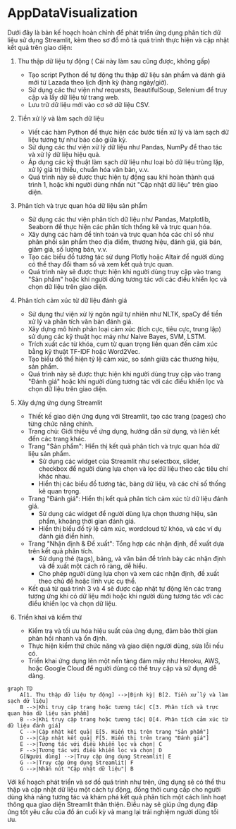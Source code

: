 # AppDataVisualization

Dưới đây là bản kế hoạch hoàn chỉnh để phát triển ứng dụng phân tích dữ liệu sử dụng Streamlit, kèm theo sơ đồ mô tả quá trình thực hiện và cập nhật kết quả trên giao diện:

1. Thu thập dữ liệu tự động ( Cái này làm sau cũng được, không gấp)
   - Tạo script Python để tự động thu thập dữ liệu sản phẩm và đánh giá mới từ Lazada theo lịch định kỳ (hàng ngày/giờ).
   - Sử dụng các thư viện như requests, BeautifulSoup, Selenium để truy cập và lấy dữ liệu từ trang web.
   - Lưu trữ dữ liệu mới vào cơ sở dữ liệu CSV.

2. Tiền xử lý và làm sạch dữ liệu
   - Viết các hàm Python để thực hiện các bước tiền xử lý và làm sạch dữ liệu tương tự như báo cáo giữa kỳ.
   - Sử dụng các thư viện xử lý dữ liệu như Pandas, NumPy để thao tác và xử lý dữ liệu hiệu quả.
   - Áp dụng các kỹ thuật làm sạch dữ liệu như loại bỏ dữ liệu trùng lặp, xử lý giá trị thiếu, chuẩn hóa văn bản, v.v.
   - Quá trình này sẽ được thực hiện tự động sau khi hoàn thành quá trình 1, hoặc khi người dùng nhấn nút "Cập nhật dữ liệu" trên giao diện.

3. Phân tích và trực quan hóa dữ liệu sản phẩm
   - Sử dụng các thư viện phân tích dữ liệu như Pandas, Matplotlib, Seaborn để thực hiện các phân tích thống kê và trực quan hóa.
   - Xây dựng các hàm để tính toán và trực quan hóa các chỉ số như phân phối sản phẩm theo địa điểm, thương hiệu, đánh giá, giá bán, giảm giá, số lượng bán, v.v.
   - Tạo các biểu đồ tương tác sử dụng Plotly hoặc Altair để người dùng có thể thay đổi tham số và xem kết quả trực quan.
   - Quá trình này sẽ được thực hiện khi người dùng truy cập vào trang "Sản phẩm" hoặc khi người dùng tương tác với các điều khiển lọc và chọn dữ liệu trên giao diện.

4. Phân tích cảm xúc từ dữ liệu đánh giá
   - Sử dụng thư viện xử lý ngôn ngữ tự nhiên như NLTK, spaCy để tiền xử lý và phân tích văn bản đánh giá.
   - Xây dựng mô hình phân loại cảm xúc (tích cực, tiêu cực, trung lập) sử dụng các kỹ thuật học máy như Naive Bayes, SVM, LSTM.
   - Trích xuất các từ khóa, cụm từ quan trọng liên quan đến cảm xúc bằng kỹ thuật TF-IDF hoặc Word2Vec.
   - Tạo biểu đồ thể hiện tỷ lệ cảm xúc, so sánh giữa các thương hiệu, sản phẩm.
   - Quá trình này sẽ được thực hiện khi người dùng truy cập vào trang "Đánh giá" hoặc khi người dùng tương tác với các điều khiển lọc và chọn dữ liệu trên giao diện.

5. Xây dựng ứng dụng Streamlit
   - Thiết kế giao diện ứng dụng với Streamlit, tạo các trang (pages) cho từng chức năng chính.
   - Trang chủ: Giới thiệu về ứng dụng, hướng dẫn sử dụng, và liên kết đến các trang khác.
   - Trang "Sản phẩm": Hiển thị kết quả phân tích và trực quan hóa dữ liệu sản phẩm.
     - Sử dụng các widget của Streamlit như selectbox, slider, checkbox để người dùng lựa chọn và lọc dữ liệu theo các tiêu chí khác nhau.
     - Hiển thị các biểu đồ tương tác, bảng dữ liệu, và các chỉ số thống kê quan trọng.
   - Trang "Đánh giá": Hiển thị kết quả phân tích cảm xúc từ dữ liệu đánh giá.
     - Sử dụng các widget để người dùng lựa chọn thương hiệu, sản phẩm, khoảng thời gian đánh giá.
     - Hiển thị biểu đồ tỷ lệ cảm xúc, wordcloud từ khóa, và các ví dụ đánh giá điển hình.
   - Trang "Nhận định & Đề xuất": Tổng hợp các nhận định, đề xuất dựa trên kết quả phân tích.
     - Sử dụng thẻ (tags), bảng, và văn bản để trình bày các nhận định và đề xuất một cách rõ ràng, dễ hiểu.
     - Cho phép người dùng lựa chọn và xem các nhận định, đề xuất theo chủ đề hoặc lĩnh vực cụ thể.
   - Kết quả từ quá trình 3 và 4 sẽ được cập nhật tự động lên các trang tương ứng khi có dữ liệu mới hoặc khi người dùng tương tác với các điều khiển lọc và chọn dữ liệu.

6. Triển khai và kiểm thử
   - Kiểm tra và tối ưu hóa hiệu suất của ứng dụng, đảm bảo thời gian phản hồi nhanh và ổn định.
   - Thực hiện kiểm thử chức năng và giao diện người dùng, sửa lỗi nếu có.
   - Triển khai ứng dụng lên một nền tảng đám mây như Heroku, AWS, hoặc Google Cloud để người dùng có thể truy cập và sử dụng dễ dàng.

```mermaid
graph TD
    A[1. Thu thập dữ liệu tự động] -->|Định kỳ| B[2. Tiền xử lý và làm sạch dữ liệu]
    B -->|Khi truy cập trang hoặc tương tác| C[3. Phân tích và trực quan hóa dữ liệu sản phẩm]
    B -->|Khi truy cập trang hoặc tương tác| D[4. Phân tích cảm xúc từ dữ liệu đánh giá]
    C -->|Cập nhật kết quả| E[5. Hiển thị trên trang "Sản phẩm"]
    D -->|Cập nhật kết quả| F[5. Hiển thị trên trang "Đánh giá"]
    E -->|Tương tác với điều khiển lọc và chọn| C
    F -->|Tương tác với điều khiển lọc và chọn| D
    G[Người dùng] -->|Truy cập ứng dụng Streamlit| E
    G -->|Truy cập ứng dụng Streamlit| F
    G -->|Nhấn nút "Cập nhật dữ liệu"| B

```

Với kế hoạch phát triển và sơ đồ quá trình như trên, ứng dụng sẽ có thể thu thập và cập nhật dữ liệu một cách tự động, đồng thời cung cấp cho người dùng khả năng tương tác và khám phá kết quả phân tích một cách linh hoạt thông qua giao diện Streamlit thân thiện. Điều này sẽ giúp ứng dụng đáp ứng tốt yêu cầu của đồ án cuối kỳ và mang lại trải nghiệm người dùng tối ưu.